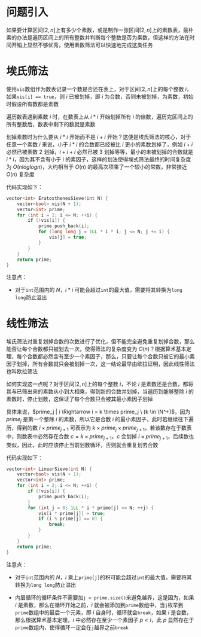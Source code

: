 # 问题引入
如果要计算区间$[2, n]$上有多少个素数，或是制作一张区间$[2, n]$上的素数表，最朴素的办法是遍历区间上的所有整数并判断每个整数是否为素数，但这样的方法在时间开销上显然不够优秀，使用素数筛法可以快速地完成这类任务
# 埃氏筛法
使用`vis`数组作为数表记录一个数是否还在表上，对于区间$[2, n]$上的每个整数 $i$，如果`vis[i] == true`，则 $i$ 已被划掉，即 $i$ 为合数，否则未被划掉，为素数，初始时假设所有数都是素数

遍历数表遇到素数 $i$ 时，在数表上从 $i * i$ 开始划掉所有 $i$ 的倍数，遍历完区间上的所有整数后，数表中剩下的数就是素数

划掉素数时为什么要从 $i * i$ 开始而不是 $i + i$ 开始？这便是埃氏筛法的核心，对于任意一个素数 $i$ 来说，小于 $i * i$ 的合数都已经被比 $i$ 更小的素数划掉了，例如 $i + i$ 必然已被素数 $2$ 划掉，$i + i + i$ 必然已被 $3$ 划掉等等，最小的未被划掉的合数就是 $i * i$，因为其不含有小于 $i$ 的素因子，这样的划法使得埃式筛法最终的时间复杂度为 $O(nloglogn)$，大约相当于 $O(n)$ 的最高次项乘了一个较小的常数，非常接近 $O(n)$ 复杂度

代码实现如下：
```cpp
vector<int> EratosthenesSieve(int N) {
    vector<bool> vis(N + 1);
    vector<int> prime;
    for (int i = 2; i <= N; ++i) {
        if (!vis[i]) {
            prime.push_back(i);
            for (long long j = 1LL * i * i; j <= N; j += i) {
                vis[j] = true;
            }
        }
    }
    return prime;
}
```
注意点：

- 对于`int`范围内的 $N$，$i * i$ 可能会超过`int`的最大值，需要将其转换为`long long`防止溢出
# 线性筛法
埃氏筛法对重复划掉合数的次数进行了优化，但不能完全避免重复划掉合数，那么能否让每个合数都只被划去一次，使得筛法的复杂度变为 $O(n)$？根据算术基本定理，每个合数都必然含有至少一个素因子，那么，只要让每个合数只被它的最小素因子划掉，所有合数就只会被划掉一次，这一结论最早由欧拉证明，因此线性筛法也叫欧拉筛法

如何实现这一点呢？对于区间$[2, n]$上的每个整数 $i$，不论 $i$ 是素数还是合数，都将其与已筛出来的素数从小到大相乘，得到新的合数并划掉，当遍历到能够整除 $i$ 的素数时，停止划数，这保证了每个合数只会被其最小素因子划掉

具体来说，$prime_j | i \Rightarrow i = k \times prime_j \ (k \in \N^+)$，因为 $prime_j$ 是第一个整除 $i$ 的素数，所以它是合数 $i$ 的最小素因子，此时若继续往下遍历，得到的数 $i \times prime_{j + 1}$ 可表示为 $k \times prime_j \times prime_{j + 1}$，若该数存在于数表中，则数表中必然存在合数 $c = k \times prime_{j + 1}$，$c$ 会划掉 $i \times prime_{j + 1}$，后续数也类似，因此，此时应该停止当前划数循环，否则就会重复划去合数 

代码实现如下：
```cpp
vector<int> LinearSieve(int N) {
    vector<bool> vis(N + 1);
    vector<int> prime;
    for (int i = 2; i <= N; ++i) {
        if (!vis[i]) {
            prime.push_back(i);
        }
        for (int j = 0; 1LL * i * prime[j] <= N; ++j) {
            vis[i * prime[j]] = true;
            if (i % prime[j] == 0) {
                break;
            }
        }
    }
    return prime;
}
```
注意点：

- 对于`int`范围内的 $N$，$i$ 乘上`prime[j]`的积可能会超过`int`的最大值，需要将其转换为`long long`防止溢出

- 内层循环的循环条件不需要加`j < prime.size()`来避免越界，这是因为，如果 $i$ 是素数，那么在循环开始之前，$i$ 就会被添加到`prime`数组中，当`j`枚举到`prime`数组中的最后一个元素，即 $i$ 自身时，循环就会`break`，如果 $i$ 是合数，那么根据算术基本定理，$i$ 中必然存在至少一个素因子 $p < i$，此 $p$ 显然存在于`prime`数组内，使得循环一定会在`j`越界之前`break`